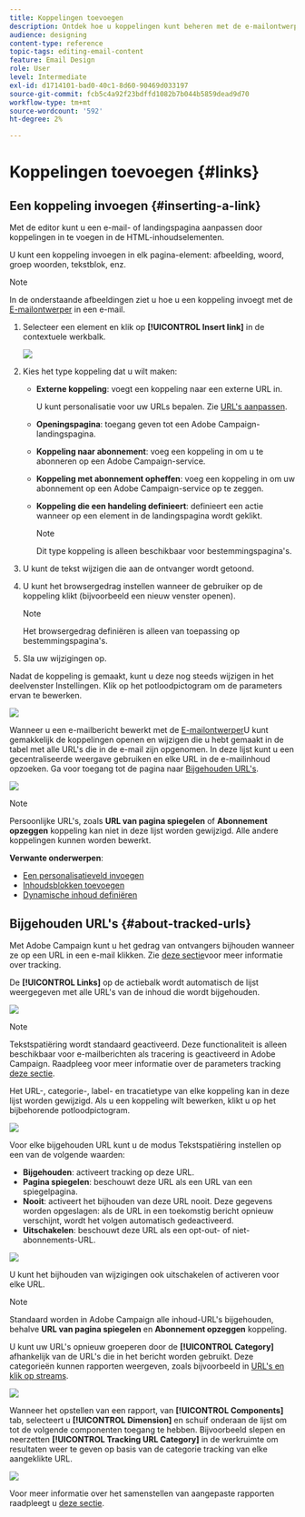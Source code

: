 ```yaml
---
title: Koppelingen toevoegen
description: Ontdek hoe u koppelingen kunt beheren met de e-mailontwerper.
audience: designing
content-type: reference
topic-tags: editing-email-content
feature: Email Design
role: User
level: Intermediate
exl-id: d1714101-bad0-40c1-8d60-90469d033197
source-git-commit: fcb5c4a92f23bdffd1082b7b044b5859dead9d70
workflow-type: tm+mt
source-wordcount: '592'
ht-degree: 2%

---
```


# Koppelingen toevoegen {#links}

## Een koppeling invoegen {#inserting-a-link}

Met de editor kunt u een e-mail- of landingspagina aanpassen door koppelingen in te voegen in de HTML-inhoudselementen.

U kunt een koppeling invoegen in elk pagina-element: afbeelding, woord, groep woorden, tekstblok, enz.

>[!NOTE]
>
>In de onderstaande afbeeldingen ziet u hoe u een koppeling invoegt met de [E-mailontwerper](../../designing/using/designing-content-in-adobe-campaign.md) in een e-mail.

1. Selecteer een element en klik op **[!UICONTROL Insert link]** in de contextuele werkbalk.

   ![](assets/des_insert_link.png)

1. Kies het type koppeling dat u wilt maken:

   * **Externe koppeling**: voegt een koppeling naar een externe URL in.

      U kunt personalisatie voor uw URLs bepalen. Zie [URL&#39;s aanpassen](../../designing/using/using-reusable-content.md#creating-a-content-fragment).

   * **Openingspagina**: toegang geven tot een Adobe Campaign-landingspagina.
   * **Koppeling naar abonnement**: voeg een koppeling in om u te abonneren op een Adobe Campaign-service.
   * **Koppeling met abonnement opheffen**: voeg een koppeling in om uw abonnement op een Adobe Campaign-service op te zeggen.
   * **Koppeling die een handeling definieert**: definieert een actie wanneer op een element in de landingspagina wordt geklikt.

      >[!NOTE]
      >
      >Dit type koppeling is alleen beschikbaar voor bestemmingspagina&#39;s.

1. U kunt de tekst wijzigen die aan de ontvanger wordt getoond.
1. U kunt het browsergedrag instellen wanneer de gebruiker op de koppeling klikt (bijvoorbeeld een nieuw venster openen).

   >[!NOTE]
   >
   >Het browsergedrag definiëren is alleen van toepassing op bestemmingspagina&#39;s.

1. Sla uw wijzigingen op.

Nadat de koppeling is gemaakt, kunt u deze nog steeds wijzigen in het deelvenster Instellingen. Klik op het potloodpictogram om de parameters ervan te bewerken.

![](assets/des_link_edit.png)

Wanneer u een e-mailbericht bewerkt met de [E-mailontwerper](../../designing/using/designing-content-in-adobe-campaign.md)U kunt gemakkelijk de koppelingen openen en wijzigen die u hebt gemaakt in de tabel met alle URL&#39;s die in de e-mail zijn opgenomen. In deze lijst kunt u een gecentraliseerde weergave gebruiken en elke URL in de e-mailinhoud opzoeken. Ga voor toegang tot de pagina naar [Bijgehouden URL&#39;s](#about-tracked-urls).

![](assets/des_link_list.png)

>[!NOTE]
>
>Persoonlijke URL&#39;s, zoals **URL van pagina spiegelen** of **Abonnement opzeggen** koppeling kan niet in deze lijst worden gewijzigd. Alle andere koppelingen kunnen worden bewerkt.

**Verwante onderwerpen**:

* [Een personalisatieveld invoegen](../../designing/using/personalization.md#inserting-a-personalization-field)
* [Inhoudsblokken toevoegen](../../designing/using/personalization.md#adding-a-content-block)
* [Dynamische inhoud definiëren](../../designing/using/personalization.md#defining-dynamic-content-in-an-email)

## Bijgehouden URL&#39;s {#about-tracked-urls}

Met Adobe Campaign kunt u het gedrag van ontvangers bijhouden wanneer ze op een URL in een e-mail klikken. Zie [deze sectie](../../sending/using/tracking-messages.md#about-tracking)voor meer informatie over tracking.

De **[!UICONTROL Links]** op de actiebalk wordt automatisch de lijst weergegeven met alle URL&#39;s van de inhoud die wordt bijgehouden.

![](assets/des_links.png)

>[!NOTE]
>
>Tekstspatiëring wordt standaard geactiveerd. Deze functionaliteit is alleen beschikbaar voor e-mailberichten als tracering is geactiveerd in Adobe Campaign. Raadpleeg voor meer informatie over de parameters tracking [deze sectie](../../administration/using/configuring-email-channel.md#tracking-parameters).

Het URL-, categorie-, label- en tracatietype van elke koppeling kan in deze lijst worden gewijzigd. Als u een koppeling wilt bewerken, klikt u op het bijbehorende potloodpictogram.

![](assets/des_links_tracking.png)

Voor elke bijgehouden URL kunt u de modus Tekstspatiëring instellen op een van de volgende waarden:

* **Bijgehouden**: activeert tracking op deze URL.
* **Pagina spiegelen**: beschouwt deze URL als een URL van een spiegelpagina.
* **Nooit**: activeert het bijhouden van deze URL nooit. Deze gegevens worden opgeslagen: als de URL in een toekomstig bericht opnieuw verschijnt, wordt het volgen automatisch gedeactiveerd.
* **Uitschakelen**: beschouwt deze URL als een opt-out- of niet-abonnements-URL.

![](assets/des_link_tracking_type.png)

U kunt het bijhouden van wijzigingen ook uitschakelen of activeren voor elke URL.

>[!NOTE]
>
>Standaard worden in Adobe Campaign alle inhoud-URL&#39;s bijgehouden, behalve **URL van pagina spiegelen** en **Abonnement opzeggen** koppeling.

U kunt uw URL&#39;s opnieuw groeperen door de **[!UICONTROL Category]** afhankelijk van de URL&#39;s die in het bericht worden gebruikt. Deze categorieën kunnen rapporten weergeven, zoals bijvoorbeeld in [URL&#39;s en klik op streams](../../reporting/using/urls-and-click-streams.md).

![](assets/des_link_tracking_category.png)

Wanneer het opstellen van een rapport, van **[!UICONTROL Components]** tab, selecteert u **[!UICONTROL Dimension]** en schuif onderaan de lijst om tot de volgende componenten toegang te hebben. Bijvoorbeeld slepen en neerzetten **[!UICONTROL Tracking URL Category]** in de werkruimte om resultaten weer te geven op basis van de categorie tracking van elke aangeklikte URL.

![](assets/des_link_tracking_report.png)

Voor meer informatie over het samenstellen van aangepaste rapporten raadpleegt u [deze sectie](../../reporting/using/about-dynamic-reports.md).
